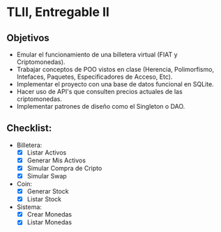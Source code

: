 # TLII, Entregable II
## Objetivos
- Emular el funcionamiento de una billetera virtual (FIAT y Criptomonedas).
- Trabajar conceptos de POO vistos en clase (Herencia, Polimorfismo, Intefaces, Paquetes, Especificadores de Acceso, Etc).
- Implementar el proyecto con una base de datos funcional en SQLite.
- Hacer uso de API's que consulten precios actuales de las criptomonedas.
- Implementar patrones de diseño como el Singleton o DAO.
## Checklist:
- Billetera:
  - [X] Listar Activos
  - [X] Generar Mis Activos
  - [X] Simular Compra de Cripto 
  - [X] Simular Swap
  
- Coin:
  - [X] Generar Stock
  - [X] Listar Stock
  
- Sistema:
  - [X] Crear Monedas
  - [X] Listar Monedas
